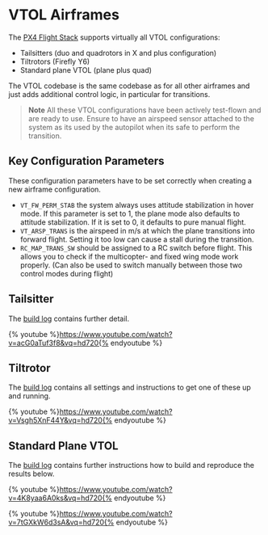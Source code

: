# VTOL Airframes

The [PX4 Flight Stack](../concept/flight_stack.md) supports virtually all VTOL configurations:

  * Tailsitters (duo and quadrotors in X and plus configuration)
  * Tiltrotors (Firefly Y6)
  * Standard plane VTOL (plane plus quad)

The VTOL codebase is the same codebase as for all other airframes and just adds additional control logic, in particular for transitions.

> **Note** All these VTOL configurations have been actively test-flown and are ready to use. Ensure to have an airspeed sensor attached to the system as its used by the autopilot when its safe to perform the transition.


## Key Configuration Parameters

These configuration parameters have to be set correctly when creating a new airframe configuration.

  * `VT_FW_PERM_STAB` the system always uses attitude stabilization in hover mode. If this parameter is set to 1, the plane mode also defaults to attitude stabilization. If it is set to 0, it defaults to pure manual flight.
  * `VT_ARSP_TRANS` is the airspeed in m/s at which the plane transitions into forward flight. Setting it too low can cause a stall during the transition.
  * `RC_MAP_TRANS_SW` should be assigned to a RC switch before flight. This allows you to check if the multicopter- and fixed wing mode work properly. (Can also be used to switch manually between those two control modes during flight)

## Tailsitter

The [build log](https://docs.px4.io/en/frames_vtol/vtol_tailsitter_caipiroshka_pixracer.html) contains further detail.

{% youtube %}https://www.youtube.com/watch?v=acG0aTuf3f8&vq=hd720{% endyoutube %}

## Tiltrotor

The [build log](https://pixhawk.org/platforms/vtol/birdseyeview_firefly) contains all settings and instructions to get one of these up and running.

{% youtube %}https://www.youtube.com/watch?v=Vsgh5XnF44Y&vq=hd720{% endyoutube %}

## Standard Plane VTOL

The [build log](https://pixhawk.org/platforms/vtol/fun_cub_quad_vtol) contains further instructions how to build and reproduce the results below.

{% youtube %}https://www.youtube.com/watch?v=4K8yaa6A0ks&vq=hd720{% endyoutube %}

{% youtube %}https://www.youtube.com/watch?v=7tGXkW6d3sA&vq=hd720{% endyoutube %}

